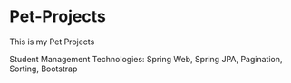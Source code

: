 ﻿# Pet-Projects
This is my Pet Projects

Student Management Technologies: Spring Web, Spring JPA, Pagination, Sorting, Bootstrap
